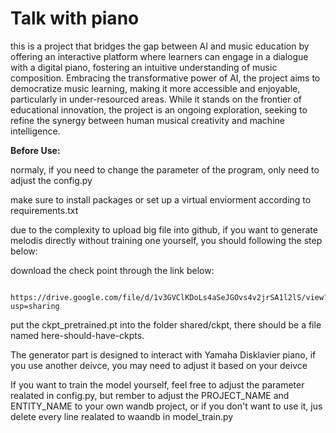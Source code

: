 
# Talk with piano

this is a project that bridges the gap between AI and music education by offering an interactive platform where learners can engage in a dialogue with a digital piano, fostering an intuitive understanding of music composition. Embracing the transformative power of AI, the project aims to democratize music learning, making it more accessible and enjoyable, particularly in under-resourced areas. While it stands on the frontier of educational innovation, the project is an ongoing exploration, seeking to refine the synergy between human musical creativity and machine intelligence.

**Before Use:**

normaly, if you need to change the parameter of the program, only need to adjust the config.py

make sure to install packages or set up a virtual enviorment according to requirements.txt

due to the complexity to upload big file into github, if you want to generate melodis directly without training one yourself, you should following the step below:

download the check point through the link below:
    
        https://drive.google.com/file/d/1v3GVClKDoLs4aSeJGOvs4v2jrSA1l2lS/view?usp=sharing
        
put the ckpt_pretrained.pt into the folder shared/ckpt, there should be a file named here-should-have-ckpts.
    
The generator part is designed to interact with Yamaha Disklavier piano, if you use another deivce, you may need to adjust it based on your deivce

If you want to train the model yourself, feel free to adjust the parameter realated in config.py, but rember to adjust the PROJECT_NAME and ENTITY_NAME to your own wandb project, or if you don't want to use it, jus delete every line realated to waandb in model_train.py


